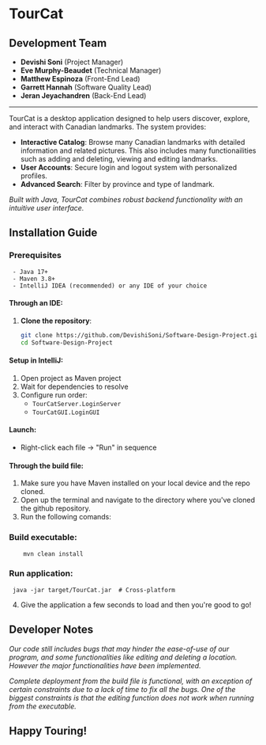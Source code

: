# **TourCat**
## Development Team  
- **Devishi Soni** (Project Manager)
- **Eve Murphy-Beaudet** (Technical Manager)  
- **Matthew Espinoza** (Front-End Lead)
- **Garrett Hannah** (Software Quality Lead)
- **Jeran Jeyachandren** (Back-End Lead)

---

TourCat is a desktop application designed to help users discover, explore, and interact with Canadian landmarks. The system provides:  

- **Interactive Catalog**: Browse many Canadian landmarks with detailed information and related pictures. This also includes many functionailities such as adding and deleting, viewing and editing landmarks.
- **User Accounts**: Secure login and logout system with personalized profiles.
- **Advanced Search**: Filter by province and type of landmark.

*Built with Java, TourCat combines robust backend functionality with an intuitive user interface.*  


## Installation Guide
### Prerequisites
     - Java 17+ 
     - Maven 3.8+
     - IntelliJ IDEA (recommended) or any IDE of your choice

#### Through an IDE: ####
1. **Clone the repository**:  
   ```bash  
   git clone https://github.com/DevishiSoni/Software-Design-Project.git 
   cd Software-Design-Project
#### Setup in IntelliJ:
1. Open project as Maven project
2. Wait for dependencies to resolve
3. Configure run order:
   - `TourCatServer.LoginServer`
   - `TourCatGUI.LoginGUI`
#### Launch:
- Right-click each file → "Run" in sequence
  
#### Through the build file: ####
1. Make sure you have Maven installed on your local device and the repo cloned. 
2. Open up the terminal and navigate to the directory where you've cloned the github repository.
3. Run the following comands:
### Build executable: ###
        mvn clean install
### Run application:
     java -jar target/TourCat.jar  # Cross-platform
4. Give the application a few seconds to load and then you're good to go!

## Developer Notes
*Our code still includes bugs that may hinder the ease-of-use of our program, and some functionalities like editing and deleting a location. However the major functionalities have been implemented.*

*Complete deployment from the build file is functional, with an exception of certain constraints due to a lack of time to fix all the bugs. One of the biggest constraints is that the editing function does not work when running from the executable.*

## Happy Touring!
